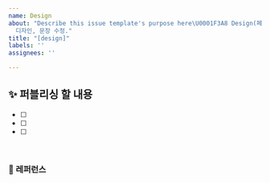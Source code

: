 ```yaml
---
name: Design
about: "Describe this issue template's purpose here\U0001F3A8 Design(페이지 경로 또는 컴포넌트):
  디자인, 문장 수정."
title: "[design]"
labels: ''
assignees: ''

---
```


## ✨ 퍼블리싱 할 내용

- [ ]
- [ ]
- [ ]

<br>

### 📕 레퍼런스

<br>
